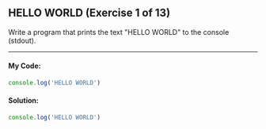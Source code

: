  ## HELLO WORLD (Exercise 1 of 13)

  Write a program that prints the text "HELLO WORLD" to the console
  (stdout).


----
 #### My Code:

```javascript
console.log('HELLO WORLD')
```


 #### Solution:

```javascript
console.log('HELLO WORLD')
```

 <!-- ## Description of my code: -->